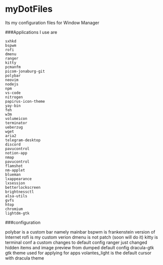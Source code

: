 # myDotFiles

Its my configuration files for Window Manager

###Applications I use are

```
sxhkd
bspwm
rofi
dmenu
ranger
kitty
pcmanfm
picom-jonaburg-git
polybar
neovim
nodejs
npm
vs-code
nitrogen
papirus-icon-theme
yay-bin
feh
w3m
volumeicon
terminator
ueberzug
wget
aria2
telegram-desktop
discord
pavucontrol
notion-app
nmap
pavucontrol
flamshot
nm-applet
blueman
lxappearance
lxsession
betterlockscreen
brightnessctl
alsa-utils
gvfs
htop
chromium
lightdm-gtk
```

###configuration

polybar is a custom bar namely mainbar
bspwm is frankenstein version of Internet
rofi is my custom verion
dmenu is not patch (soon will do it)
kitty is terminal conf a custom changes to default config
ranger just changed hidden items and image preview from dumped default config
dracula-gtk gtk theme used for applying for apps
volantes_light is the default cursor with dracula theme
